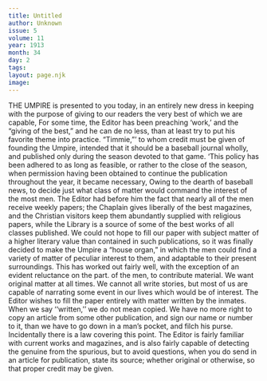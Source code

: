 ```yaml
---
title: Untitled
author: Unknown
issue: 5
volume: 11
year: 1913
month: 34
day: 2
tags:
layout: page.njk
image:
---
```

THE UMPIRE is presented to you today, in an entirely new dress in keeping with the purpose of giving to our readers the very best of which we are capable, For some time, the Editor has been preaching ‘work,’ and the “giving of the best,” and he can de no less, than at least try to put his favorite theme into practice.       “Timmie,”’ to whom credit must be given of founding the Umpire, intended that it should be a baseball journal wholly, and published only during the season devoted to that game. ‘This policy has been adhered to as long as feasible, or rather to the close of the season, when permission having been obtained to continue the publication throughout the year, it became necessary, Owing to the dearth of baseball news, to decide just what class of matter would command the interest of the most men.       The Editor had before him the fact that nearly all of the men receive weekly papers; the Chaplain gives liberally of the best magazines, and the Christian visitors keep them abundantly supplied with religious papers, while the Library is a source of some of the best works of all classes published. We could not hope to fill our paper with subject matter of a higher literary value than contained in such publications, so it was finally decided to make the Umpire a “house organ,” in which the men could find a variety of matter of peculiar interest to them, and adaptable to their present surroundings.       This has worked out fairly well, with the exception of an evident reluctance on the part. of the men, to contribute material. We want original matter at all times. We cannot all write stories, but most of us are capable of narrating some event in our lives which would be of interest. The Editor wishes to fill the paper entirely with matter written by the inmates. When we say ‘‘written,’’ we do not mean copied. We have no more right to copy an article from some      other publication, and sign our name or number to it, than we have to go down in a man’s pocket, and filch his purse. Incidentally there is a law covering this point.       The Editor is fairly familiar with current works and magazines, and is also fairly capable of detecting the genuine from the spurious, but to avoid questions, when you do send in an article for publication, state its source; whether original or otherwise, so that proper credit may be given.

